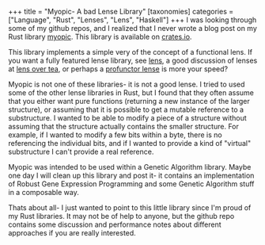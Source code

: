 +++
title = "Myopic- A bad Lense Library"
[taxonomies]
categories = ["Language", "Rust", "Lenses", "Lens", "Haskell"]
+++
I was looking through some of my github repos, and I realized that I 
never wrote a blog post on my Rust library [myopic](https://github.com/nsmryan/myopic).
This library is available on [crates.io](https://crates.io/crates/myopic).


This library implements a simple very of the concept of a functional lens.
If you want a fully featured lense library, see [lens](https://hackage.haskell.org/package/lens),
a good discussion of lenses at [lens over tea](https://artyom.me/lens-over-tea-1),
or perhaps a [profunctor lense](https://hackage.haskell.org/package/profunctor-optics) is
more your speed?


Myopic is not one of these libraries- it is not a good lense. I tried to used some
of the other lense libraries in Rust, but I found that they often assume that
you either want pure functions (returning a new instance of the larger structure),
or assuming that it is possible to get a mutable reference to a substructure. I wanted
to be able to modify a piece of a structure without assuming that the structure actually
contains the smaller structure. For example, if I wanted to modify a few bits within a byte,
there is no referencing the individual bits, and if I wanted to provide a kind of "virtual"
substructure I can't provide a real reference.


Myopic was intended to be used within a Genetic Algorithm library. Maybe one day I will clean up
this library and post it- it contains an implementation of Robust Gene Expression Programming
and some Genetic Algorithm stuff in a composable way.


Thats about all- I just wanted to point to this little library since I'm proud of my Rust
libraries. It may not be of help to anyone, but the github repo contains some discussion
and performance notes about different approaches if you are really interested.


